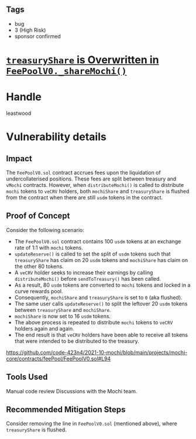 ## Tags

- bug
- 3 (High Risk)
- sponsor confirmed

# [`treasuryShare` is Overwritten in `FeePoolV0._shareMochi()`](https://github.com/code-423n4/2021-10-mochi-findings/issues/89) 

# Handle

leastwood


# Vulnerability details

## Impact

The `FeePoolV0.sol` contract accrues fees upon the liquidation of undercollaterised positions. These fees are split between treasury and `vMochi` contracts. However, when `distributeMochi()` is called to distribute `mochi` tokens to `veCRV` holders, both `mochiShare` and `treasuryShare` is flushed from the contract when there are still `usdm` tokens in the contract. 

## Proof of Concept

Consider the following scenario:
  - The `FeePoolV0.sol` contract contains 100 `usdm` tokens at an exchange rate of 1:1 with `mochi` tokens.
  - `updateReserve()` is called to set the split of `usdm` tokens such that `treasuryShare` has claim on 20 `usdm` tokens and `mochiShare` has claim on the other 80 tokens.
  - A `veCRV` holder seeks to increase their earnings by calling `distributeMochi()` before `sendToTreasury()` has been called.
  - As a result, 80 `usdm` tokens are converted to `mochi` tokens and  locked in a curve rewards pool.
  - Consequently, `mochiShare` and `treasuryShare` is set to `0` (aka flushed).
  - The same user calls `updateReserve()` to split the leftover 20 `usdm` tokens between `treasuryShare` and `mochiShare`. 
  - `mochiShare` is now set to 16 `usdm` tokens.
  - The above process is repeated to distribute `mochi` tokens to `veCRV` holders again and again.
  - The end result is that `veCRV` holders have been able to receive all tokens that were intended to be distributed to the treasury.

https://github.com/code-423n4/2021-10-mochi/blob/main/projects/mochi-core/contracts/feePool/FeePoolV0.sol#L94

## Tools Used

Manual code review
Discussions with the Mochi team.

## Recommended Mitigation Steps

Consider removing the line in `FeePoolV0.sol` (mentioned above), where `treasuryShare` is flushed. 

